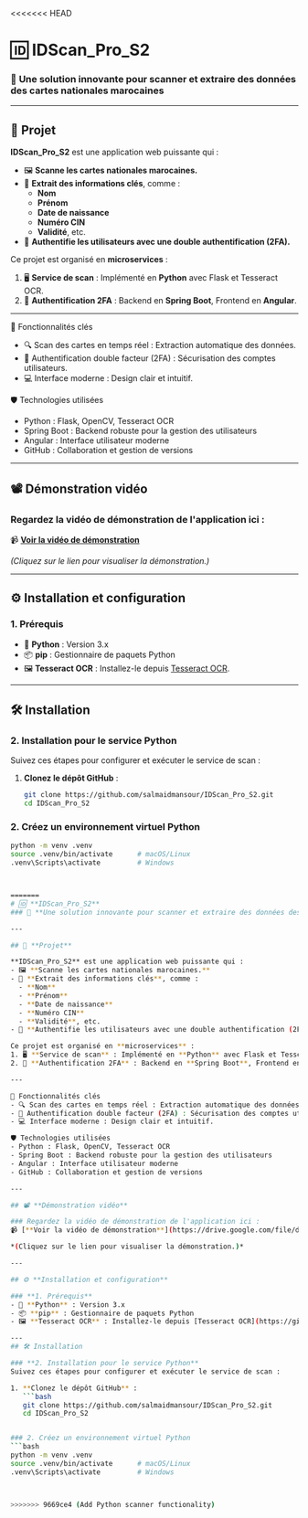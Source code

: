 <<<<<<< HEAD
# 🆔 **IDScan_Pro_S2**  
### 🚀 **Une solution innovante pour scanner et extraire des données des cartes nationales marocaines**

---

## 🎯 **Projet**

**IDScan_Pro_S2** est une application web puissante qui :  
- 🖼️ **Scanne les cartes nationales marocaines.**  
- 🧾 **Extrait des informations clés**, comme :  
  - **Nom**  
  - **Prénom**  
  - **Date de naissance**  
  - **Numéro CIN**  
  - **Validité**, etc.  
- 🔐 **Authentifie les utilisateurs avec une double authentification (2FA).**  

Ce projet est organisé en **microservices** :  
1. 🖥️ **Service de scan** : Implémenté en **Python** avec Flask et Tesseract OCR.  
2. 🔐 **Authentification 2FA** : Backend en **Spring Boot**, Frontend en **Angular**.  

---

🚀 Fonctionnalités clés
- 🔍 Scan des cartes en temps réel : Extraction automatique des données.
- 🔐 Authentification double facteur (2FA) : Sécurisation des comptes utilisateurs.
- 💻 Interface moderne : Design clair et intuitif.

🛡️ Technologies utilisées
- Python : Flask, OpenCV, Tesseract OCR
- Spring Boot : Backend robuste pour la gestion des utilisateurs
- Angular : Interface utilisateur moderne
- GitHub : Collaboration et gestion de versions

---

## 📽 **Démonstration vidéo**

### Regardez la vidéo de démonstration de l'application ici :  
📹 [**Voir la vidéo de démonstration**](https://drive.google.com/file/d/1gfdKeJfwDkK2hvqw44vo5eMU2aRwnLm5/view?usp=sharing)  

*(Cliquez sur le lien pour visualiser la démonstration.)*

---

## ⚙️ **Installation et configuration**

### **1. Prérequis**
- 🐍 **Python** : Version 3.x  
- 📦 **pip** : Gestionnaire de paquets Python  
- 🖼️ **Tesseract OCR** : Installez-le depuis [Tesseract OCR](https://github.com/tesseract-ocr/tesseract).  

---
## 🛠️ Installation

### **2. Installation pour le service Python**
Suivez ces étapes pour configurer et exécuter le service de scan :  

1. **Clonez le dépôt GitHub** :  
   ```bash
   git clone https://github.com/salmaidmansour/IDScan_Pro_S2.git
   cd IDScan_Pro_S2


### 2. Créez un environnement virtuel Python
```bash
python -m venv .venv
source .venv/bin/activate      # macOS/Linux
.venv\Scripts\activate         # Windows



=======
# 🆔 **IDScan_Pro_S2**  
### 🚀 **Une solution innovante pour scanner et extraire des données des cartes nationales marocaines**

---

## 🎯 **Projet**

**IDScan_Pro_S2** est une application web puissante qui :  
- 🖼️ **Scanne les cartes nationales marocaines.**  
- 🧾 **Extrait des informations clés**, comme :  
  - **Nom**  
  - **Prénom**  
  - **Date de naissance**  
  - **Numéro CIN**  
  - **Validité**, etc.  
- 🔐 **Authentifie les utilisateurs avec une double authentification (2FA).**  

Ce projet est organisé en **microservices** :  
1. 🖥️ **Service de scan** : Implémenté en **Python** avec Flask et Tesseract OCR.  
2. 🔐 **Authentification 2FA** : Backend en **Spring Boot**, Frontend en **Angular**.  

---

🚀 Fonctionnalités clés
- 🔍 Scan des cartes en temps réel : Extraction automatique des données.
- 🔐 Authentification double facteur (2FA) : Sécurisation des comptes utilisateurs.
- 💻 Interface moderne : Design clair et intuitif.

🛡️ Technologies utilisées
- Python : Flask, OpenCV, Tesseract OCR
- Spring Boot : Backend robuste pour la gestion des utilisateurs
- Angular : Interface utilisateur moderne
- GitHub : Collaboration et gestion de versions

---

## 📽 **Démonstration vidéo**

### Regardez la vidéo de démonstration de l'application ici :  
📹 [**Voir la vidéo de démonstration**](https://drive.google.com/file/d/1gfdKeJfwDkK2hvqw44vo5eMU2aRwnLm5/view?usp=sharing)  

*(Cliquez sur le lien pour visualiser la démonstration.)*

---

## ⚙️ **Installation et configuration**

### **1. Prérequis**
- 🐍 **Python** : Version 3.x  
- 📦 **pip** : Gestionnaire de paquets Python  
- 🖼️ **Tesseract OCR** : Installez-le depuis [Tesseract OCR](https://github.com/tesseract-ocr/tesseract).  

---
## 🛠️ Installation

### **2. Installation pour le service Python**
Suivez ces étapes pour configurer et exécuter le service de scan :  

1. **Clonez le dépôt GitHub** :  
   ```bash
   git clone https://github.com/salmaidmansour/IDScan_Pro_S2.git
   cd IDScan_Pro_S2


### 2. Créez un environnement virtuel Python
```bash
python -m venv .venv
source .venv/bin/activate      # macOS/Linux
.venv\Scripts\activate         # Windows



>>>>>>> 9669ce4 (Add Python scanner functionality)
